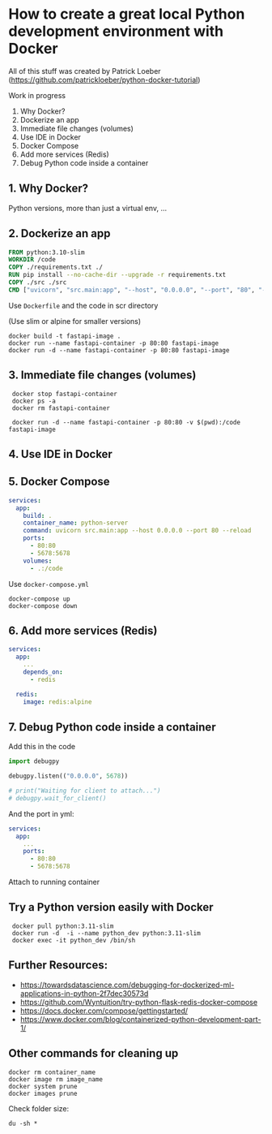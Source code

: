# How to create a great local Python development environment with Docker 

All of this stuff was created by Patrick Loeber (https://github.com/patrickloeber/python-docker-tutorial)

Work in progress

1. Why Docker?
2. Dockerize an app
3. Immediate file changes (volumes)
4. Use IDE in Docker
5. Docker Compose
6. Add more services (Redis)
7. Debug Python code inside a container

## 1. Why Docker?
Python versions, more than just a virtual env, ...
## 2. Dockerize an app

```Dockerfile
FROM python:3.10-slim
WORKDIR /code
COPY ./requirements.txt ./
RUN pip install --no-cache-dir --upgrade -r requirements.txt
COPY ./src ./src
CMD ["uvicorn", "src.main:app", "--host", "0.0.0.0", "--port", "80", "--reload"]
```

Use `Dockerfile` and the code in scr directory

(Use slim or alpine for smaller versions)

```console
docker build -t fastapi-image .
docker run --name fastapi-container -p 80:80 fastapi-image
docker run -d --name fastapi-container -p 80:80 fastapi-image
```
## 3. Immediate file changes (volumes)

```console
 docker stop fastapi-container
 docker ps -a
 docker rm fastapi-container

 docker run -d --name fastapi-container -p 80:80 -v $(pwd):/code fastapi-image
 ```
## 4. Use IDE in Docker
## 5. Docker Compose

```yml
services:
  app:
    build: .
    container_name: python-server
    command: uvicorn src.main:app --host 0.0.0.0 --port 80 --reload
    ports:
      - 80:80
      - 5678:5678
    volumes:
      - .:/code
```

Use `docker-compose.yml`

```console
docker-compose up
docker-compose down
```

## 6. Add more services (Redis)

```yml
services:
  app:
    ...
    depends_on:
      - redis

  redis:
    image: redis:alpine
```
## 7. Debug Python code inside a container

Add this in the code

```python
import debugpy

debugpy.listen(("0.0.0.0", 5678))

# print("Waiting for client to attach...")
# debugpy.wait_for_client()
```

And the port in yml:

```yml
services:
  app:
    ...
    ports:
      - 80:80
      - 5678:5678
```

Attach to running container

 ## Try a Python version easily with Docker

```console
 docker pull python:3.11-slim
 docker run -d  -i --name python_dev python:3.11-slim
 docker exec -it python_dev /bin/sh
```

## Further Resources:

- https://towardsdatascience.com/debugging-for-dockerized-ml-applications-in-python-2f7dec30573d
- https://github.com/Wyntuition/try-python-flask-redis-docker-compose
- https://docs.docker.com/compose/gettingstarted/
- https://www.docker.com/blog/containerized-python-development-part-1/


## Other commands for cleaning up

```console
docker rm container_name
docker image rm image_name
docker system prune
docker images prune
```

Check folder size:

```console
du -sh *
```
